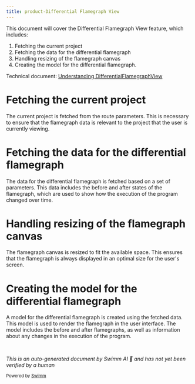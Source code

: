 ```yaml
---
title: product-Differential Flamegraph View
---
```

This document will cover the Differential Flamegraph View feature, which includes:

1. Fetching the current project
2. Fetching the data for the differential flamegraph
3. Handling resizing of the flamegraph canvas
4. Creating the model for the differential flamegraph.

Technical document: <SwmLink doc-title="Understanding DifferentialFlamegraphView">[Understanding DifferentialFlamegraphView](/.swm/understanding-differentialflamegraphview.s6k3g8cy.sw.md)</SwmLink>

# Fetching the current project

The current project is fetched from the route parameters. This is necessary to ensure that the flamegraph data is relevant to the project that the user is currently viewing.

# Fetching the data for the differential flamegraph

The data for the differential flamegraph is fetched based on a set of parameters. This data includes the before and after states of the flamegraph, which are used to show how the execution of the program changed over time.

# Handling resizing of the flamegraph canvas

The flamegraph canvas is resized to fit the available space. This ensures that the flamegraph is always displayed in an optimal size for the user's screen.

# Creating the model for the differential flamegraph

A model for the differential flamegraph is created using the fetched data. This model is used to render the flamegraph in the user interface. The model includes the before and after flamegraphs, as well as information about any changes in the execution of the program.

&nbsp;

*This is an auto-generated document by Swimm AI 🌊 and has not yet been verified by a human*

<SwmMeta version="3.0.0" repo-id="Z2l0aHViJTNBJTNBc2VudHJ5LWRlbW8lM0ElM0FTd2ltbS1EZW1v" repo-name="sentry-demo" doc-type="product-flows"><sup>Powered by [Swimm](/)</sup></SwmMeta>

